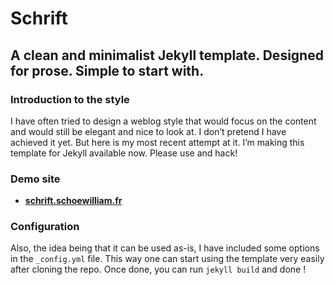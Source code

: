 # Schrift
## A clean and minimalist Jekyll template. Designed for prose. Simple to start with.

### Introduction to the style
I have often tried to design a weblog style that would focus on the content and would still be elegant and nice to look at. I don’t pretend I have achieved it yet. But here is my most recent attempt at it. I’m making this template for Jekyll available now. Please use and hack!

### Demo site
* **[schrift.schoewilliam.fr](http://schoewilliam.fr)**

### Configuration
Also, the idea being that it can be used as-is, I have included some options in the `_config.yml` file. This way one can start using the template very easily after cloning the repo.
Once done, you can run `jekyll build` and done !
